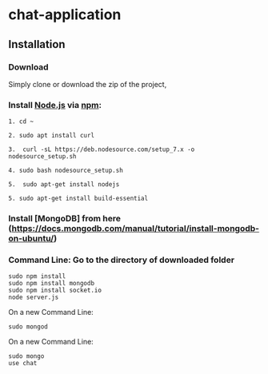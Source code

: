 # chat-application

## Installation

### Download

Simply clone or download the zip of the project,

### Install [Node.js](http://nodejs.org) via [npm](https://www.npmjs.org/):

```shell
1. cd ~

2. sudo apt install curl

3.  curl -sL https://deb.nodesource.com/setup_7.x -o nodesource_setup.sh

4. sudo bash nodesource_setup.sh

5.  sudo apt-get install nodejs

5. sudo apt-get install build-essential
```

### Install [MongoDB] from here (https://docs.mongodb.com/manual/tutorial/install-mongodb-on-ubuntu/)

### Command Line: Go to the directory of downloaded folder

```shell
sudo npm install
sudo npm install mongodb
sudo npm install socket.io
node server.js
```

On a new Command Line:

```shell
sudo mongod
```
On a new Command Line:

```shell
sudo mongo
use chat
```


